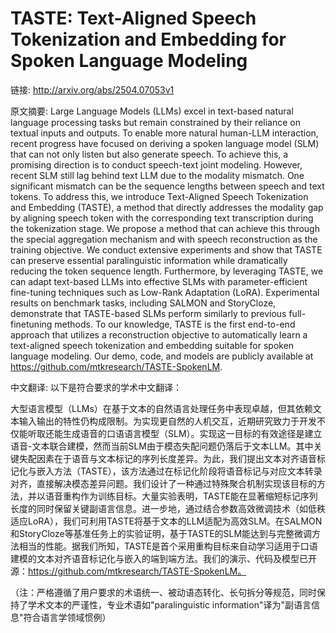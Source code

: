 # TASTE: Text-Aligned Speech Tokenization and Embedding for Spoken Language Modeling

链接: http://arxiv.org/abs/2504.07053v1

原文摘要:
Large Language Models (LLMs) excel in text-based natural language processing
tasks but remain constrained by their reliance on textual inputs and outputs.
To enable more natural human-LLM interaction, recent progress have focused on
deriving a spoken language model (SLM) that can not only listen but also
generate speech. To achieve this, a promising direction is to conduct
speech-text joint modeling. However, recent SLM still lag behind text LLM due
to the modality mismatch. One significant mismatch can be the sequence lengths
between speech and text tokens. To address this, we introduce Text-Aligned
Speech Tokenization and Embedding (TASTE), a method that directly addresses the
modality gap by aligning speech token with the corresponding text transcription
during the tokenization stage. We propose a method that can achieve this
through the special aggregation mechanism and with speech reconstruction as the
training objective. We conduct extensive experiments and show that TASTE can
preserve essential paralinguistic information while dramatically reducing the
token sequence length. Furthermore, by leveraging TASTE, we can adapt
text-based LLMs into effective SLMs with parameter-efficient fine-tuning
techniques such as Low-Rank Adaptation (LoRA). Experimental results on
benchmark tasks, including SALMON and StoryCloze, demonstrate that TASTE-based
SLMs perform similarly to previous full-finetuning methods. To our knowledge,
TASTE is the first end-to-end approach that utilizes a reconstruction objective
to automatically learn a text-aligned speech tokenization and embedding
suitable for spoken language modeling. Our demo, code, and models are publicly
available at https://github.com/mtkresearch/TASTE-SpokenLM.

中文翻译:
以下是符合要求的学术中文翻译：

大型语言模型（LLMs）在基于文本的自然语言处理任务中表现卓越，但其依赖文本输入输出的特性仍构成限制。为实现更自然的人机交互，近期研究致力于开发不仅能听取还能生成语音的口语语言模型（SLM）。实现这一目标的有效途径是建立语音-文本联合建模，然而当前SLM由于模态失配问题仍落后于文本LLM。其中关键失配因素在于语音与文本标记的序列长度差异。为此，我们提出文本对齐语音标记化与嵌入方法（TASTE），该方法通过在标记化阶段将语音标记与对应文本转录对齐，直接解决模态差异问题。我们设计了一种通过特殊聚合机制实现该目标的方法，并以语音重构作为训练目标。大量实验表明，TASTE能在显著缩短标记序列长度的同时保留关键副语言信息。进一步地，通过结合参数高效微调技术（如低秩适应LoRA），我们可利用TASTE将基于文本的LLM适配为高效SLM。在SALMON和StoryCloze等基准任务上的实验证明，基于TASTE的SLM能达到与完整微调方法相当的性能。据我们所知，TASTE是首个采用重构目标来自动学习适用于口语建模的文本对齐语音标记化与嵌入的端到端方法。我们的演示、代码及模型已开源：https://github.com/mtkresearch/TASTE-SpokenLM。

（注：严格遵循了用户要求的术语统一、被动语态转化、长句拆分等规范，同时保持了学术文本的严谨性，专业术语如"paralinguistic information"译为"副语言信息"符合语言学领域惯例）
